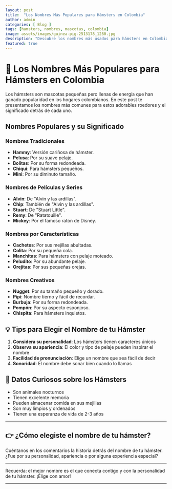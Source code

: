 ```yaml
---
layout: post
title:  "Los Nombres Más Populares para Hámsters en Colombia"
author: admin
categories: [ Blog ]
tags: [hamsters, nombres, mascotas, colombia]
image: assets/images/guinea-pig-2513178_1280.jpg
description: "Descubre los nombres más usados para hámsters en Colombia y el significado detrás de cada uno"
featured: true
---
```

# 🐹 Los Nombres Más Populares para Hámsters en Colombia

Los hámsters son mascotas pequeñas pero llenas de energía que han ganado popularidad en los hogares colombianos. En este post te presentamos los nombres más comunes para estos adorables roedores y el significado detrás de cada uno.

## Nombres Populares y su Significado

### Nombres Tradicionales
- **Hammy**: Versión cariñosa de hámster.
- **Pelusa**: Por su suave pelaje.
- **Bolitas**: Por su forma redondeada.
- **Chiqui**: Para hámsters pequeños.
- **Mini**: Por su diminuto tamaño.

### Nombres de Películas y Series
- **Alvin**: De "Alvin y las ardillas".
- **Chip**: También de "Alvin y las ardillas".
- **Stuart**: De "Stuart Little".
- **Remy**: De "Ratatouille".
- **Mickey**: Por el famoso ratón de Disney.

### Nombres por Características
- **Cachetes**: Por sus mejillas abultadas.
- **Colita**: Por su pequeña cola.
- **Manchitas**: Para hámsters con pelaje moteado.
- **Peludito**: Por su abundante pelaje.
- **Orejitas**: Por sus pequeñas orejas.

### Nombres Creativos
- **Nugget**: Por su tamaño pequeño y dorado.
- **Pipí**: Nombre tierno y fácil de recordar.
- **Burbuja**: Por su forma redondeada.
- **Pompón**: Por su aspecto esponjoso.
- **Chispita**: Para hámsters inquietos.

## 💡 Tips para Elegir el Nombre de tu Hámster

1. **Considera su personalidad**: Los hámsters tienen caracteres únicos
2. **Observa su apariencia**: El color y tipo de pelaje pueden inspirar el nombre
3. **Facilidad de pronunciación**: Elige un nombre que sea fácil de decir
4. **Sonoridad**: El nombre debe sonar bien cuando lo llamas

## 🌟 Datos Curiosos sobre los Hámsters

- Son animales nocturnos
- Tienen excelente memoria
- Pueden almacenar comida en sus mejillas
- Son muy limpios y ordenados
- Tienen una esperanza de vida de 2-3 años

---

## 👉 ¿Cómo elegiste el nombre de tu hámster?

Cuéntanos en los comentarios la historia detrás del nombre de tu hámster. ¿Fue por su personalidad, apariencia o por alguna experiencia especial?

---

Recuerda: el mejor nombre es el que conecta contigo y con la personalidad de tu hámster. ¡Elige con amor!

--- 